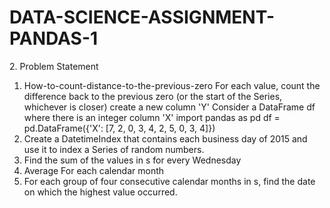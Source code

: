 # DATA-SCIENCE-ASSIGNMENT-PANDAS-1

2.​ Problem Statement

1) How-to-count-distance-to-the-previous-zero
For each value, count the difference back to the previous zero (or the start of the Series,
whichever is closer)
create a new column 'Y'
Consider a DataFrame df where there is an integer column 'X'
import pandas as pd
df = pd.DataFrame({'X': [7, 2, 0, 3, 4, 2, 5, 0, 3, 4]})
2) Create a DatetimeIndex that contains each business day of 2015 and use it to index a
Series of random numbers.
3) Find the sum of the values in s for every Wednesday
4) Average For each calendar month
5) For each group of four consecutive calendar months in s, find the date on which the
highest value occurred.

